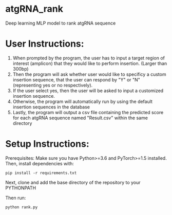 # atgRNA_rank
Deep learning MLP model to rank atgRNA sequence

# User Instructions:
1. When prompted by the program, the user has to input a target region of interest (amplicon) that they would like to perform insertion. (Larger than 300bp)
2. Then the program will ask whether user would like to specificy a custom insertion sequence, that the user can respond by "Y" or "N" (representing yes or no respectively). 
3. If the user select yes, then the user will be asked to input a customized insertion sequence.
4. Otherwise, the program will automatically run by using the default insertion sequences in the database
5. Lastly, the program will output a csv file containing the predicted score for each atgRNA sequence named "Result.csv" within the same directory

# Setup Instructions:
Prerequisites: Make sure you have Python>=3.6 and PyTorch>=1.5 installed. Then, install dependencies with:
```
pip install -r requirements.txt

```

Next, clone and add the base directory of the repository to your PYTHONPATH

Then run:
```
python rank.py
```
